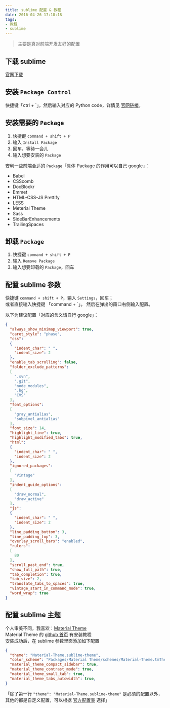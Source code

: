 ```yaml
---
title: sublime 配置 & 教程
date: 2016-04-26 17:18:18
tags:
- 教程
- sublime
---
```

> 主要是真对前端开发友好的配置

## 下载 sublime

[官网下载](https://www.sublimetext.com/3)

## 安装 `Package Control`

快捷键「ctrl + \`」，然后输入对应的 Python code，详情见 [官网链接](https://packagecontrol.io/installation)。
<!-- more -->

## 安装需要的 `Package`

1. 快捷键 `command + shift + P`
1. 输入 `Install Package`
1. 回车，等待一会儿
1. 输入想要安装的 `Package`

安利一些前端合适的 `Package`「具体 Package 的作用可以自己 google」：

- Babel
- CSScomb
- DocBlockr
- Emmet
- HTML-CSS-JS Prettify
- LESS
- Meterial Theme
- Sass
- SideBarEnhancements
- TrailingSpaces

## 卸载 `Package`

1. 快捷键 `command + shift + P`
1. 输入 `Remove Package`
1. 输入想要卸载的 `Package`，回车

## 配置 sublime 参数

快捷键 `command + shift + P`，输入 `Settings`，回车；  
或者直接输入快捷键 「command + \`」。
然后在弹出的窗口右侧输入配置。

以下为建议配置「对应的含义请自行 google」：

```json
{
  "always_show_minimap_viewport": true,
  "caret_style": "phase",
  "css":
  {
    "indent_char": " ",
    "indent_size": 2
  },
  "enable_tab_scrolling": false,
  "folder_exclude_patterns":
  [
    ".svn",
    ".git",
    "node_modules",
    ".hg",
    "CVS"
  ],
  "font_options":
  [
    "gray_antialias",
    "subpixel_antialias"
  ],
  "font_size": 14,
  "highlight_line": true,
  "highlight_modified_tabs": true,
  "html":
  {
    "indent_char": " ",
    "indent_size": 2
  },
  "ignored_packages":
  [
    "Vintage"
  ],
  "indent_guide_options":
  [
    "draw_normal",
    "draw_active"
  ],
  "js":
  {
    "indent_char": " ",
    "indent_size": 2
  },
  "line_padding_bottom": 3,
  "line_padding_top": 3,
  "overlay_scroll_bars": "enabled",
  "rulers":
  [
    80
  ],
  "scroll_past_end": true,
  "show_full_path": true,
  "tab_completion": true,
  "tab_size": 2,
  "translate_tabs_to_spaces": true,
  "vintage_start_in_command_mode": true,
  "word_wrap": true
}
```

## 配置 sublime 主题

个人审美不同，我喜欢：[Material Theme](http://equinsuocha.io/material-theme)  
Material Theme 的 [github 首页](https://github.com/equinusocio/material-theme#easy-installation) 有安装教程  
安装成功后，在 sublime 参数里面添加如下配置  

```json
{
  "theme": "Material-Theme.sublime-theme",
  "color_scheme": "Packages/Material Theme/schemes/Material-Theme.tmTheme",
  "material_theme_compact_sidebar": true,
  "material_theme_contrast_mode": true,
  "material_theme_small_tab": true,
  "material_theme_tabs_autowidth": true,
}
```

「除了第一行 `"theme": "Material-Theme.sublime-theme"` 是必须的配置以外，  
其他的都是自定义配置，可以根据 [官方配置表](https://github.com/equinusocio/material-theme#theme-options) 选择」
